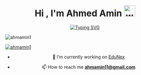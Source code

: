 <div class="banner-text" align="center"><h1 style="align:center">Hi , I'm Ahmed Amin <img src="https://media.giphy.com/media/hvRJCLFzcasrR4ia7z/giphy.gif" style="width:35px"alt="wave" class="wave_img"></h1>

[![Typing SVG](https://readme-typing-svg.demolab.com?font=Fira+Code&pause=1000&random=false&width=435&lines=.Net+FullStack+Developer;ITI+Graduate)](https://git.io/typing-svg)


<p align="left"> <img src="https://komarev.com/ghpvc/?username=ahmamin1&label=Profile%20views&color=0e75b6&style=flat" alt="ahmamin1" /> </p>

<p align="left"> <a href="https://github.com/ryo-ma/github-profile-trophy"><img src="https://github-profile-trophy.vercel.app/?username=ahmamin1" alt="ahmamin1" /></a> </p>

- 🔭 I’m currently working on [EduNex](https://edu-nex-front.vercel.app/)

- 📫 How to reach me **ahmamin11@gmail.com**


